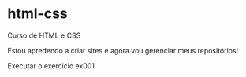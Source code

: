 # html-css
 Curso de HTML e CSS
 
 Estou  apredendo a criar sites e agora vou gerenciar meus repositórios!


 <a herf= "https://rafaelgomeshtml.github.io/html-css/exercicios/ex001/index.html"> Executar o exercicio ex001